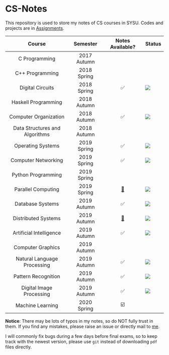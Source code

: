 
# CS-Notes

This repository is used to store my notes of CS courses in SYSU.
Codes and projects are in [Assignments](https://github.com/chhzh123/Assignments).

| Course                | Semester    | Notes Available?   | Status |
| :---:                 | :---:       | :---:              | :---   |
| C Programming         | 2017 Autumn |                    |        |
| C++ Programming       | 2018 Spring |                    |  |
| Digital Circuits      | 2018 Spring | :white_check_mark: | ![](https://img.shields.io/badge/-done-green)       |
| Haskell Programming   | 2018 Autumn |                    |        |
| Computer Organization | 2018 Autumn | :white_check_mark: | ![](https://img.shields.io/badge/-done-green)       |
| Data Structures and Algorithms | 2018 Autumn |           |        |
| Operating Systems     | 2019 Spring | :white_check_mark: | ![](https://img.shields.io/badge/-done-green)       |
| Computer Networking   | 2019 Spring | :white_check_mark: | ![](https://img.shields.io/badge/-done-green)       |
| Python Programming    | 2019 Spring |                    |        |
| Parallel Computing    | 2019 Spring |  [:page_facing_up:](https://chhzh123.github.io/summary/parallel-computing/) | ![](https://img.shields.io/badge/-done-green)       |
| Database Systems      | 2019 Autumn | :white_check_mark: | ![](https://img.shields.io/badge/-done-green)       |
| Distributed Systems   | 2019 Autumn |  [:page_facing_up:](https://chhzh123.github.io/summary/distributed-systems/) | ![](https://img.shields.io/badge/-done-green)       |
| Artificial Intelligence | 2019 Autumn | :white_check_mark: | ![](https://img.shields.io/badge/-done-green)       |
| Computer Graphics     | 2019 Autumn |  |        |
| Natural Language Processing | 2019 Autumn | :white_check_mark: | ![](https://img.shields.io/badge/-done-green)       |
| Pattern Recognition   | 2019 Autumn | :white_check_mark: | ![](https://img.shields.io/badge/-done-green) |
| Digital Image Processing | 2019 Autumn | :white_check_mark: | ![](https://img.shields.io/badge/-done-green)       |
| Machine Learning      | 2020 Spring | :ballot_box_with_check: |        |

**Notice**: There may be lots of typos in my notes, so do NOT fully trust in them. If you find any mistakes, please raise an issue or directly mail to [me](mailto:chenhzh37@mail2.sysu.edu.cn).

I will commonly fix bugs during a few days before final exams, so to keep track with the newest version, please use `git` instead of downloading `pdf` files directly.